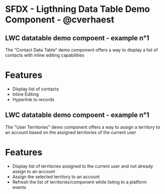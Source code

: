 # SFDX  - Ligthning Data Table Demo Component - @cverhaest

## LWC datatable demo compoent - example n°1
The “Contact Data Table” demo component offers a way to display a list of contacts with inline editing capabilities

# Features 
- Display list of contacts
- Inline Editing
- Hyperlink to records

## LWC datatable demo compoent - example n°1
The "User Territories" demo component offers a way to assign a territory to an account based on the assigned territories of the current user

# Features 
- Display list of territories assigned to the current user and not already assign to an account
- Assign the selected territory to an account
- Refresh the list of territories/component while listing to a platform events 